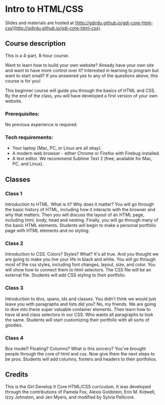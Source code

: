 # Intro to HTML/CSS
Slides and materials are hosted at [http://gdirdu.github.io/gdi-core-html-css](http://gdirdu.github.io/gdi-core-html-css).

## Course description
This is a 4-part, 8-hour course.

Want to learn how to build your own website? Already have your own site and want to have more control over it? Interested in learning to program but want to start small? If you answered yes to any of the questions above, this course is for you!

This beginner course will guide you through the basics of HTML and CSS. By the end of the class, you will have developed a first version of your own website.


### Prerequisites:
No previous experience is required.

### Tech requirements:
 - Your laptop (Mac, PC, or Linux are all okay).
 - A modern web browser - either Chrome or Firefox with Firebug installed.
 - A text editor. We recommend Sublime Text 2 (free; available for Mac, PC, and Linux).

## Classes
### Class 1
Introduction to HTML. What is it? Why does it matter?
You will go through the basic history of HTML, including how it interacts with the browser and why that matters.
Then you will discuss the layout of an HTML page, including html, body, head and nesting.
Finally, you will go through many of the basic HTML elements.
Students will begin to make a personal portfolio page with HTML elements and no styling.

### Class 2
Introduction to CSS. Colors? Styles? What? It's all true. And you thought we are going to make you live your life in black and white.
You will go through most of the css styles, including font changes, layout, size, and color. You will show how to connect them to html selectors. The CSS file will be an external file.
Students will add CSS styling to their portfolio.

### Class 3
Introduction to divs, spans, ids and classes. You didn't think we would just leave you with paragraphs and lists did you? No, my friends. We are going to dive into these super valuable container elements. Then learn how to have id and class selectors in our CSS. Who wants all paragraphs to look the same.
Students will start customizing their portfolio with all sorts of goodies.

### Class 4
Box model? Floating? Columns? What is this sorcery? You've brought people through the core of html and css. Now give them the next steps to be pros. Students will add columns, footers and headers to their portfolios.

## Credits
This is the Girl Develop It Core HTML/CSS curriculum. It was developed through the contributions of Pamela Fox, Alexis Goldstein, Erin M. Kidwell, Izzy Johnston, and Jen Myers, and modified by Sylvia Pellicore.
